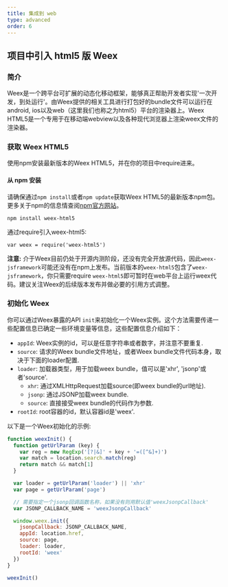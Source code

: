 ```yaml
---
title: 集成到 web
type: advanced
order: 6
---
```


## 项目中引入 html5 版 Weex

### 简介

Weex是一个跨平台可扩展的动态化移动框架，能够真正帮助开发者实现'一次开发，到处运行'。由Weex提供的相关工具进行打包好的bundle文件可以运行在android, ios以及web（这里我们也称之为html5）平台的渲染器上。Weex HTML5是一个专用于在移动端webview以及各种现代浏览器上渲染weex文件的渲染器。
### 获取 Weex HTML5

使用npm安装最新版本的Weex HTML5，并在你的项目中require进来。
#### 从 npm 安装

请确保通过`npm install`或者`npm update`获取Weex HTML5的最新版本npm包。更多关于npm的信息情查阅[npm官方网站](https://docs.npmjs.com/)。

```
npm install weex-html5
```

通过require引入weex-html5:

```
var weex = require('weex-html5')
```

**注意:** 介于Weex目前仍处于开源内测阶段，还没有完全开放源代码，因此`weex-jsframework`可能还没有在npm上发布。当前版本的`weex-html5`包含了`weex-jsframework`，你只需要require `weex-html5`即可暂时在web平台上运行weex代码。建议关注Weex的后续版本发布并做必要的引用方式调整。
### 初始化 Weex

你可以通过Weex暴露的API `init`来初始化一个Weex实例。这个方法需要传递一些配置信息已确定一些环境变量等信息，这些配置信息介绍如下：
- `appId`: Weex实例的id，可以是任意字符串或者数字，并注意不要重复.
- `source`: 请求的Weex bundle文件地址，或者Weex bundle文件代码本身，取决于下面的loader配置.
- `loader`: 加载器类型，用于加载weex bundle，值可以是'xhr', 'jsonp'或者'source'.
  - `xhr`: 通过XMLHttpRequest加载source(即weex bundle的url地址).
  - `jsonp`: 通过JSONP加载weex bundle.
  - `source`: 直接接受weex bundle的代码作为参数.
- `rootId`: root容器的id，默认容器id是'weex'.

以下是一个Weex初始化的示例:

``` javascript
function weexInit() {
  function getUrlParam (key) {
    var reg = new RegExp('[?|&]' + key + '=([^&]+)')
    var match = location.search.match(reg)
    return match && match[1]
  }

  var loader = getUrlParam('loader') || 'xhr'
  var page = getUrlParam('page')

  // 需要指定一个jsonp回调函数名称，如果没有则用默认值'weexJsonpCallback'
  var JSONP_CALLBACK_NAME = 'weexJsonpCallback'

  window.weex.init({
    jsonpCallback: JSONP_CALLBACK_NAME,
    appId: location.href,
    source: page,
    loader: loader,
    rootId: 'weex'
  })
}

weexInit()
```
